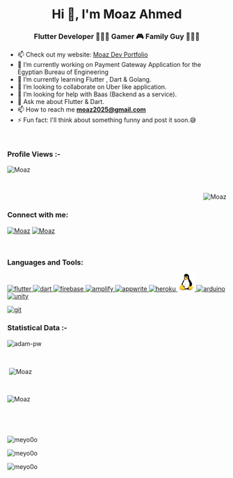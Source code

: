 <h1 align="center">Hi 👋, I'm Moaz Ahmed</h1>
<h3 align="center">Flutter Developer 🧑🏻‍💻  Gamer  🎮  Family Guy 👨‍👩‍👦</h3>

- 📫 Check out my website: [Moaz Dev Portfolio](https://moaz-dev.web.app)
- 🔭 I’m currently working on Payment Gateway Application for the Egyptian Bureau of Engineering
- 🌱 I’m currently learning Flutter , Dart & Golang.
- 👯 I’m looking to collaborate on Uber like application.
- 🤔 I’m looking for help with Baas (Backend as a service).
- 💬 Ask me about Flutter & Dart.
- 📫 How to reach me **moaz2025@gmail.com**
- ⚡ Fun fact: I'll think about something funny and post it soon.😅




<br>

<p align="right"> <h3>Profile Views :-</h3> <img src="https://komarev.com/ghpvc/?username=MeYo0o&label=Profile%20views&color=0e75b6&style=flat"
    alt="Moaz" /> 
  </p>

<br>

<p><img align="right" src="https://github.com/Adam-pw/Adam-pw/blob/main/animation_500_kxa883sd.gif" alt="Moaz" /></p>




<br>

<h3 align="left">Connect with me:</h3>
<p align="left">
  <a href="https://www.linkedin.com/in/moaz-ahmed-146a16b8/" target="blank"><img align="center"
      src="https://raw.githubusercontent.com/rahuldkjain/github-profile-readme-generator/master/src/images/icons/Social/linked-in-alt.svg"
      alt="Moaz" height="30" width="40" /></a>
 <a href="https://twitter.com/engMeyo" target="blank"><img align="center"
      src="https://raw.githubusercontent.com/rahuldkjain/github-profile-readme-generator/master/src/images/icons/Social/twitter.svg"
      alt="Moaz" height="30" width="40" /></a>
</p>

<br>
<h3 align="left">Languages and Tools:</h3>
<p align="left"> 
<a href="https://flutter.dev" target="_blank" rel="noreferrer"> <img src="https://www.vectorlogo.zone/logos/flutterio/flutterio-icon.svg" alt="flutter" width="40" height="40"/> </a>
<a href="https://dart.dev" target="_blank" rel="noreferrer"> <img src="https://www.vectorlogo.zone/logos/dartlang/dartlang-icon.svg" alt="dart" width="40" height="40"/> </a>
<a href="https://firebase.google.com/" target="_blank" rel="noreferrer"> <img src="https://www.vectorlogo.zone/logos/firebase/firebase-icon.svg" alt="firebase" width="40" height="40"/> </a>
<a href="https://aws.amazon.com/amplify/" target="_blank" rel="noreferrer"> <img src="https://docs.amplify.aws/assets/logo-dark.svg" alt="amplify" width="40" height="40"/> </a>
<a href="https://appwrite.io" target="_blank" rel="noreferrer"> <img src="https://www.vectorlogo.zone/logos/appwriteio/appwriteio-icon.svg" alt="appwrite" width="40" height="40"/> </a>   
<a href="https://heroku.com" target="_blank" rel="noreferrer"> <img src="https://www.vectorlogo.zone/logos/heroku/heroku-icon.svg" alt="heroku" width="40" height="40"/> </a>      
<a href="https://www.linux.org/" target="_blank" rel="noreferrer"> <img src="https://raw.githubusercontent.com/devicons/devicon/master/icons/linux/linux-original.svg" alt="linux" width="40" height="40"/> </a> 
 <a href="https://www.arduino.cc/" target="_blank" rel="noreferrer"> <img src="https://cdn.worldvectorlogo.com/logos/arduino-1.svg" alt="arduino" width="40" height="40"/> </a>
<a href="https://unity.com/" target="_blank" rel="noreferrer"> <img src="https://www.vectorlogo.zone/logos/unity3d/unity3d-icon.svg" alt="unity" width="40" height="40"/> </a> </p>
<a href="https://git-scm.com/" target="_blank" rel="noreferrer"> <img src="https://www.vectorlogo.zone/logos/git-scm/git-scm-icon.svg" alt="git" width="40" height="40"/> </a>



<h3>Statistical Data :-</h3>
<p><img align="center"
    src="https://github-readme-stats.vercel.app/api/top-langs?username=MeYo0o&show_icons=true&locale=en&bg_color=0d1117&text_color=ffffff&layout=compact"
    alt="adam-pw" 
    bg_color=#808080/></p>

<br>

<p>&nbsp;<img align="center" src="https://github-readme-stats.vercel.app/api?username=MeYo0o&show_icons=true&locale=en&bg_color=0d1117&text_color=ffffff&repo=convoychat"
    alt="Moaz" /></p>

<br>

<p><img align="center" src="https://github-readme-streak-stats.herokuapp.com/?user=MeYo0o&theme=dark&background=0d1117&date_format=M%20j%5B%2C%20Y%5D" alt="Moaz" /></p>
      
<p align="left"> <a href="https://twitter.com/" target="blank"><img
      src="https://img.shields.io/twitter/follow/?logo=twitter&style=for-the-badge" alt="" /></a> </p>
      
 <br>
 
<p><img align="left" src="https://github-readme-stats.vercel.app/api/top-langs?username=meyo0o&show_icons=true&locale=en&layout=compact" alt="meyo0o" /></p>
<br>

<p><img align="left" src="https://github-readme-stats.vercel.app/api?username=meyo0o&show_icons=true&locale=en" alt="meyo0o" /></p>
<br>

<p><img align="left" src="https://github-readme-streak-stats.herokuapp.com/?user=meyo0o&" alt="meyo0o" /></p>

